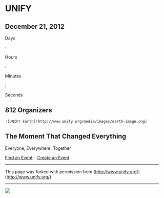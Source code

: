 

# UNIFY

## December 21, 2012

  Days

:

  Hours

:

  Minutes

:

  Seconds

## 812 Organizers

    ![UNIFY Earth](http://www.unify.org/media/images/earth-image.png) 

## The Moment That Changed Everything  
Everyone, Everywhere, Together

[Find an Event](http://www.unifytheworld.com/events)
  
[Create an Event](http://www.unifytheworld.com/users/event_pages/new?parent_id=5)

* * *
This page was forked with permission from [http://www.unify.org/](http://www.unify.org/)
* * *
  ![](media/images/cc-license.png)